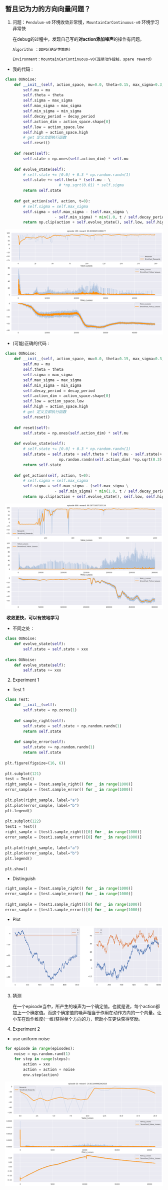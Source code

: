 ## 暂且记为力的方向向量问题？

1. 问题：```Pendulum-v0``` 环境收敛非常慢，```MountainCarContinuous-v0``` 环境学习非常快

   在debug的过程中，发现自己写的**对action添加噪声**的操作有问题。

   

   ```Algorithm ``` : ```DDPG(确定性策略)```

   ```Environment``` : ```MountainCarContinuous-v0(连续动作控制，spare reward)```

* 我的代码 :

```python
class OUNoise:
    def __init__(self, action_space, mu=0.0, theta=0.15, max_sigma=0.3, min_sigma=0.3, decay_period=100000):
        self.mu = mu
        self.theta = theta
        self.sigma = max_sigma
        self.max_sigma = max_sigma
        self.min_sigma = min_sigma
        self.decay_period = decay_period
        self.action_dim = action_space.shape[0]
        self.low = action_space.low
        self.high = action_space.high
        # get 定义立即执行函数
        self.reset()
    
    def reset(self):
        self.state = np.ones(self.action_dim) * self.mu
    
    def evolve_state(self):
        # self.state += [0.0] + 0.3 * np.random.randn(1)
        self.state += self.theta * (self.mu - \			                                         			  	self.state)+np.random.randn(self.action_dim) 
        				# *np.sqrt(0.01) * self.sigma
        return self.state
    
    def get_action(self, action, t=0):
        # self.sigma = self.max_sigma
        self.sigma = self.max_sigma - (self.max_sigma \
                      - self.min_sigma) * min(1.0, t / self.decay_period)
        return np.clip(action + self.evolve_state(), self.low, self.high)
```

![DDPG_for_mountain_car.png](../assets/DDPG_for_mountain_car.png)

* (可能)正确的代码 :

```python
class OUNoise:
    def __init__(self, action_space, mu=0.0, theta=0.15, max_sigma=0.3, min_sigma=0.1, decay_period=100000):
        self.mu = mu
        self.theta = theta
        self.sigma = max_sigma
        self.max_sigma = max_sigma
        self.min_sigma = min_sigma
        self.decay_period = decay_period
        self.action_dim = action_space.shape[0]
        self.low = action_space.low
        self.high = action_space.high
        # get 定义立即执行函数
        self.reset()
    
    def reset(self):
        self.state = np.ones(self.action_dim) * self.mu
    
    def evolve_state(self):
        # self.state += [0.0] + 0.3 * np.random.randn(1)
        self.state = self.state + self.theta * (self.mu - self.state)+ \
                        np.random.randn(self.action_dim) *np.sqrt(0.3) * self.sigma
        return self.state
    
    def get_action(self, action, t=0):
        # self.sigma = self.max_sigma
        self.sigma = self.max_sigma - (self.max_sigma \
                      - self.min_sigma) * min(1.0, t / self.decay_period)
        return np.clip(action + self.evolve_state(), self.low, self.high)
```

![DDPG_not_suit_for_mountain_car.png](../assets/DDPG_not_suit_for_mountain_car.png)

​	**收敛更快，可以有效地学习**

* 不同之处：

```python
class OUNoise:
    def evolve_state(self):
		self.state = self.state + xxx
        
class OUNoise:
    def evolve_state(self):
		self.state += xxx
```

2. Experiment 1

* Test 1

```python
class Test:
    def __init__(self):
        self.state = np.zeros(1)
    
    def sample_right(self):
        self.state = self.state + np.random.randn(1)
        return self.state
    
    def sample_error(self):
        self.state += np.random.randn(1)
        return self.state

plt.figure(figsize=(16, 6))

plt.subplot(121)
test = Test()
right_sample = [test.sample_right() for _ in range(1000)]
error_sample = [test.sample_error() for _ in range(1000)]

plt.plot(right_sample, label="a")
plt.plot(error_sample, label="b")
plt.legend()

plt.subplot(122)
test1 = Test()
right_sample = [test1.sample_right()[0] for _ in range(1000)]
error_sample = [test1.sample_error()[0] for _ in range(1000)]

plt.plot(right_sample, label="a")
plt.plot(error_sample, label="b")
plt.legend()

plt.show()
```

* Distinguish

```python
right_sample = [test.sample_right() for _ in range(1000)]
error_sample = [test.sample_error() for _ in range(1000)]

right_sample = [test1.sample_right()[0] for _ in range(1000)]
error_sample = [test1.sample_error()[0] for _ in range(1000)]
```

* Plot

![utils_ddpg_noise.png](../assets/utils_ddpg_noise.png)

3. 猜测

   在一个episode当中，所产生的噪声为一个确定值。也就是说，每个action都加上一个确定值。而这个确定值的噪声相当于作用在动作方向的一个向量。让小车在动作维度(一维)获得单个方向的力，帮助小车更快获得奖励。

4. Experiment 2

* use uniform noise

```python
for episode in range(episodes):
	noise = np.random.rand(1)
    for step in range(steps):
        action = xxx
        action = action + noise
        env.step(action)
```

![episod_uniform_noise.png](../assets/episod_uniform_noise.png)